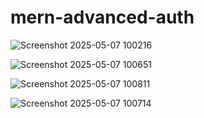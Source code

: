 # mern-advanced-auth


![Screenshot 2025-05-07 100216](https://github.com/user-attachments/assets/0614dae8-59bd-4368-958e-fbf5eb1c14de)

![Screenshot 2025-05-07 100651](https://github.com/user-attachments/assets/86884f1e-4954-4834-877e-d5f5d6104749)

![Screenshot 2025-05-07 100811](https://github.com/user-attachments/assets/2121fcb2-b943-4346-adef-7cbe60ac6513)

![Screenshot 2025-05-07 100714](https://github.com/user-attachments/assets/109f400a-2938-42d9-8e5a-825e31d092fb)
